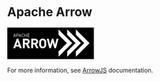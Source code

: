 # Apache Arrow

![arrow-logo](../images/apache-arrow-small.png)

For more information, see [ArrowJS](/docs/arrowjs/README) documentation.
